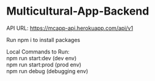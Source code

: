 # Multicultural-App-Backend

API URL: https://mcapp-api.herokuapp.com/api/v1

Run npm i to install packages

Local Commands to Run: <br />
npm run start:dev (dev env)<br />
npm run start:prod (prod env)<br />
npm run debug (debugging env)<br />
